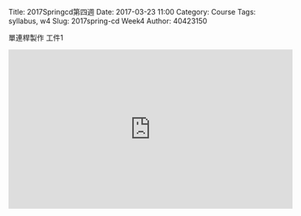 Title: 2017Springcd第四週
Date: 2017-03-23 11:00
Category: Course
Tags: syllabus, w4
Slug: 2017spring-cd Week4
Author: 40423150

<!-- PELICAN_END_SUMMARY -->

單連桿製作 工件1

<iframe width="560" height="315" src="https://www.youtube.com/embed/J529Z0CaixE" frameborder="0" allowfullscreen></iframe>


